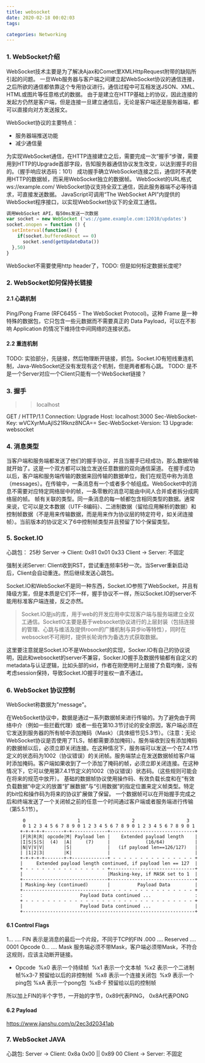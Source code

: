 ```yaml
---
title: websocket
date: 2020-02-18 00:02:03
tags:

categories: Networking
---
```


### 1. WebSocket介绍
WebSocket技术主要是为了解决Ajax和Comet里XMLHttpRequest附带的缺陷所引起的问题。
一旦Web服务器与客户端之间建立起WebSocket协议的通信连接，之后所欲的通信都依靠这个专用协议进行。通信过程中可互相发送JSON、XML、HTML或图片等任意格式的数据。
由于是建立在HTTP基础上的协议，因此连接的发起方仍然是客户端，但是连接一旦建立通信后，无论是客户端还是服务器端，都可以直接向对方发送报文。

WebSocket协议的主要特点：
- 服务器端推送功能
- 减少通信量

<!-- more -->

为实现WebSocket通信，在HTTP连接建立之后，需要完成一次“握手”步骤，需要用到HTTP的Upgrade首部字段，告知服务器通信协议发生改变，以达到握手的目的。（握手响应状态码：101）
成功握手确立WebSocket连接之后，通信时不再使用HTTP的数据帧，而采用WebSocket独立的数据帧。
WebSocket的URL格式
ws://example.com/
WebSocket协议支持全双工通信，因此服务器端不必等待请求，可直接发送数据。
JavaScript可调用“The WebSocket API”内提供的WebSocket程序接口，以实现WebSocket协议下的全双工通信。

``` js
调用WebSocket API，每50ms发送一次数据
var socket = new WebSocket ('ws://game.example.com:12010/updates')
socket.onopen = function () {
  setInterval(function() {
    if(socket.bufferedAmout == 0)
      socket.send(getUpdateData())
  },50)
}
```

WebSocket不需要使用http header了，TODO: 但是如何标定数据长度呢?

### 2. WebSocket如何保持长链接
#### 2.1 心跳机制
Ping/Pong Frame (RFC6455 - The WebSocket Protocol)。这种 Frame 是一种特殊的数据包，它只包含一些元数据而不需要真正的 Data Payload，可以在不影响 Application 的情况下维持住中间网络的连接状态。

#### 2.2 重连机制
TODO: 实验部分，先链接，然后物理断开链接，抓包。Socket.IO有短线重连机制，Java-WebSocket还没有发现有这个机制，但是两者都有心跳。
TODO: 是不是一个Server对应一个Client只能有一个WebSocket链接？

### 3. 握手
>> localhost

GET / HTTP/1.1
Connection: Upgrade
Host: localhost:3000
Sec-WebSocket-Key: wVCXyrMuAjIS21Rknz8NCA==
Sec-WebSocket-Version: 13
Upgrade: websocket



### 4. 消息类型
当客户端和服务端都发送了他们的握手协议，并且当握手已经成功，那么数据传输就开始了。这是一个双方都可以独立发送任意数据的双向通信渠道。
在握手成功以后，客户端和服务端传输的数据来回传输的数据单位，我们在规范中称为消息（messages）。在传输中，一条消息有一个或者多个帧组成。WebSocket中的消息不需要对应特定网络层中的帧，一条零散的消息可能由中间人合并或者拆分成网络层的帧。
帧有关联的类型。同一条消息的每一帧都包含相同类型的数据。通常来说，它可以是文本数据（UTF-8编码）、二进制数据（留给应用解析的数据）和控制帧数据（不是用来传输数据，而是用来作为协议层的特定符号，如关闭连接帧）。当前版本的协议定义了6中控制帧类型并且预留了10个保留类型。



### 5. Socket.IO
心跳包： 25秒
Server -> Client: 0x81 0x01 0x33
Client -> Server: 不固定

强制关闭Server: Client收到RST，尝试重连频率5秒一次。当Server重新启动后，Client会自动重连。然后继续发送心跳包。

Socket.IO和WebSocket不是同一种东西，Socket.IO参照了WebSocket，并且有降级方案，但是本质是它们不一样，握手协议不一样，所以Socket.IO的server不能用标准客户端连接，反之亦然。


> Socket.IO是js的库，用于web的开发应用中实现客户端与服务端建立全双工通信。SocketIO主要是基于websocket协议进行的上层封装（包括连接的管理、心跳与维活及提供room的广播机制与异步io等特性），同时在websocket不可用时，提供长轮询作为备选方式获取数据。

这里要注意就是Socket.IO不是Websocket的实现，Socker.IO有自己的协议说明，因此和websocket的server不兼容，Socker.IO握手及数据传输都有自定义的metadata与认证逻辑，比如头部的sid，作者在刚使用时上层接了负载均衡，没有考虑session保持，导致Socket.IO握手时鉴权一直不通过。

### 6. WebSocket 协议控制
WebSocket称数据为"message"。

在WebSocket协议中，数据是通过一系列数据帧来进行传输的。为了避免由于网络中介（例如一些拦截代理）或者一些在第10.3节讨论的安全原因，客户端必须在它发送到服务器的所有帧中添加掩码（Mask）（具体细节见5.3节）。（注意：无论WebSocket协议是否使用了TLS，帧都需要添加掩码）。服务端收到没有添加掩码的数据帧以后，必须立即关闭连接。在这种情况下，服务端可以发送一个在7.4.1节定义的状态码为1002（协议错误）的关闭帧。服务端禁止在发送数据帧给客户端时添加掩码。客户端如果收到了一个添加了掩码的帧，必须立即关闭连接。在这种情况下，它可以使用第7.4.1节定义的1002（协议错误）状态码。（这些规则可能会在将来的规范中放开）。
基础的数据帧协议使用操作码、有效负载长度和在“有效负载数据”中定义的放置“扩展数据”与“引用数据”的指定位置来定义帧类型。特定的bit位和操作码为将来的协议扩展做了保留。
一个数据帧可以在开始握手完成之后和终端发送了一个关闭帧之前的任意一个时间通过客户端或者服务端进行传输（第5.5.1节）。

``` 
      0                   1                   2                   3
      0 1 2 3 4 5 6 7 8 9 0 1 2 3 4 5 6 7 8 9 0 1 2 3 4 5 6 7 8 9 0 1
     +-+-+-+-+-------+-+-------------+-------------------------------+
     |F|R|R|R| opcode|M| Payload len |    Extended payload length    |
     |I|S|S|S|  (4)  |A|     (7)     |             (16/64)           |
     |N|V|V|V|       |S|             |   (if payload len==126/127)   |
     | |1|2|3|       |K|             |                               |
     +-+-+-+-+-------+-+-------------+ - - - - - - - - - - - - - - - +
     |     Extended payload length continued, if payload len == 127  |
     + - - - - - - - - - - - - - - - +-------------------------------+
     |                               |Masking-key, if MASK set to 1  |
     +-------------------------------+-------------------------------+
     | Masking-key (continued)       |          Payload Data         |
     +-------------------------------- - - - - - - - - - - - - - - - +
     :                     Payload Data continued ...                :
     + - - - - - - - - - - - - - - - - - - - - - - - - - - - - - - - +
     |                     Payload Data continued ...                |
     +---------------------------------------------------------------+
```

#### 6.1 Control Flags
1... .... FIN 表示是消息的最后一个片段，不同于TCP的FIN
.000 .... Reserved
.... 0001 Opcode 
0... .... Mask 服务端必须不带Mask，客户端必须带Mask，不符合这规则，应该主动断开链接。

- Opcode
​ %x0 表示一个持续帧
​ %x1 表示一个文本帧
​ %x2 表示一个二进制帧
​ %x3-7 预留给以后的非控制帧
​ %x8 表示一个连接关闭包
​ %x9 表示一个ping包
​ %xA 表示一个pong包
​ %xB-F 预留给以后的控制帧

所以加上FIN的半个字节，一开始的字节，0x89代表PING， 0x8A代表PONG

#### 6.2 Payload

https://www.jianshu.com/p/2ec3d20341ab

### 7. WebSocket JAVA

心跳包: 
Server -> Client: 0x8a 0x00 || 0x89 00
Client -> Server: 不固定